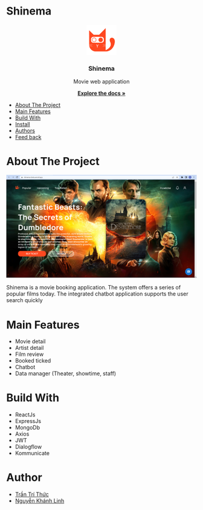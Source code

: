 # Shinema
<div align="center">
  <a href="https://github.com/othneildrew/Best-README-Template">
    <img src="client/public/logo.png" alt="Logo" width="80" height="80">
  </a>

  <h3 align="center">Shinema</h3>
  <p align="center">Movie web application</p>

  <p align="center">
    <a href=""><strong>Explore the docs »</strong></a>
  </p>
</div>

<!-- TABLE OF CONTENTS -->
<ul>
  <li><a href="#about-the-project">About The Project</a></li>
  <li><a href="#main-features">Main Features</a></li>
  <li><a href="#build-with">Build With</a></li>
  <li><a href="#install">Install</a></li>
  <li><a href="#authors">Authors</a></li>
  <li><a href="#feed-back">Feed back</a></li>
</ul>

# About The Project
[![Product Name Screen Shot][product-screenshot]](https://shinema-beta.vercel.app/)
<p>Shinema is a movie booking application. The system offers a series of popular films today. The integrated chatbot application supports the user search quickly</p>

# Main Features
<ul>
  <li>Movie detail</li>
  <li>Artist detail</li>
  <li>Film review</li>
  <li>Booked ticked</li>
  <li>Chatbot</li>
  <li>Data manager (Theater, showtime, staff)</li>
</ul>

# Build With
<ul>
  <li>ReactJs</li>
  <li>ExpressJs</li>
  <li>MongoDb</li>  
  <li>Axios</li>
  <li>JWT</li>
  <li>Dialogflow</li>
  <li>Kommunicate</li>
</ul>

# Author

<ul>
  <li><a href="https://github.com/TriThuc2321">Trần Trí Thức</a></li>
  <li><a href="https://github.com/khanhlinh1406">Nguyễn Khánh Linh</a></li>  
</ul>

[product-screenshot]: client/src/assets/product_screenshot.png
